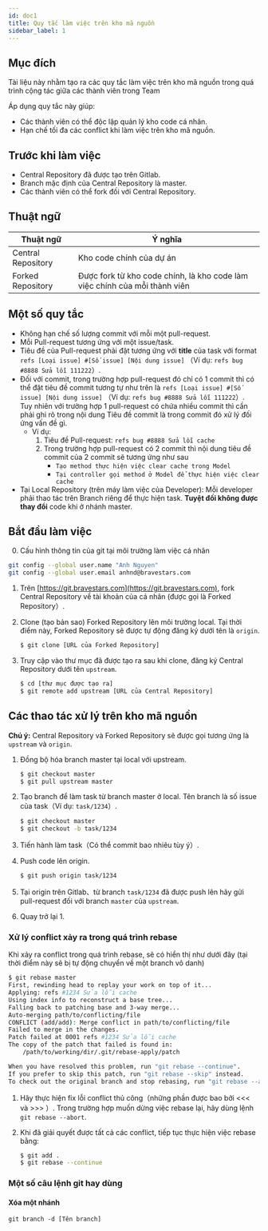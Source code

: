 ```yaml
---
id: doc1
title: Quy tắc làm việc trên kho mã nguồn
sidebar_label: 1 
---
```


## Mục đích

Tài liệu này nhằm tạo ra các quy tắc làm việc trên kho mã nguồn trong quá trình cộng tác giữa các thành viên trong Team

Áp dụng quy tắc này giúp:
- Các thành viên  có thể độc lập quản lý kho code cá nhân.
- Hạn chế tối đa các conflict khi làm việc trên kho mã nguồn.

## Trước khi làm việc
* Central Repository đã được tạo trên Gitlab.
* Branch mặc định của Central Repository là master.
* Các thành viên có thể fork đối với Central Repository.

## Thuật ngữ
|Thuật ngữ| Ý nghĩa |
|---|---|
|Central Repository | Kho code chính của dự án |
|Forked Repository | Được fork từ kho code chính, là kho code làm việc chính của mỗi thành viên |

## Một số quy tắc

* Không hạn chế số lượng commit với mỗi một pull-request.
* Mỗi Pull-request tương ứng với một issue/task.
* Tiêu đề của Pull-request phải đặt tương ứng với **title** của task với format `refs [Loại issue] #[Số issue] [Nội dung issue]` （Ví dụ: `refs bug #8888 Sửa lỗi 111222`）.
* Đối với commit, trong trường hợp pull-request đó chỉ có 1 commit thì có thể đặt tiêu đề commit tương tự như trên là `refs [Loại issue] #[Số issue] [Nội dung issue]` （Ví dụ: `refs bug #8888 Sửa lỗi 111222`）.\
  Tuy nhiên với trường hợp 1 pull-request có chứa nhiều commit thì cần phải ghi rõ trong nội dung Tiêu đề commit là trong commit đó xử lý đối ứng vấn đề gì.
    * Ví dụ:
        1. Tiêu đề Pull-request: `refs bug #8888 Sửa lỗi cache`
        2. Trong trường hợp pull-request có 2 commit thì nội dung tiêu đề commit của 2 commit sẽ tương ứng như sau
            * `Tạo method thực hiện việc clear cache trong Model`
            * `Tại controller gọi method ở Model để thực hiện việc clear cache`
* Tại Local Repository (trên máy làm việc của Developer): Mỗi developer phải thao tác trên Branch riêng để thực hiện task. **Tuyệt đối không được thay đổi** code khi ở nhánh master.

## Bắt đầu làm việc

0. Cấu hình thông tin của git tại môi trường làm việc cá nhân

```sh
git config --global user.name "Anh Nguyen"
git config --global user.email anhnd@bravestars.com
```

1. Trên [https://git.bravestars.com](https://git.bravestars.com), fork Central Repository về tài khoản của cá nhân (được gọi là Forked Repository）.

2. Clone (tạo bản sao) Forked Repository lên môi trường local. Tại thời điểm này, Forked Repository sẽ được tự động đăng ký dưới tên là `origin`.
    ```sh
    $ git clone [URL của Forked Repository]
    ```

3. Truy cập vào thư mục đã được tạo ra sau khi clone, đăng ký Central Repository dưới tên `upstream`.
    ```sh
    $ cd [thư mục được tạo ra]
    $ git remote add upstream [URL của Central Repository]
    ```

## Các thao tác xử lý trên kho mã nguồn

**Chú ý:** Central Repository và Forked Repository sẽ được gọi tương ứng là `upstream` và `origin`.

1. Đồng bộ hóa branch master tại local với upstream.
    ```sh
    $ git checkout master
    $ git pull upstream master
    ```

2. Tạo branch để làm task từ branch master ở local. Tên branch là số issue của task（Ví dụ: `task/1234`）.
    ```sh
    $ git checkout master
    $ git checkout -b task/1234
    ```

3. Tiến hành làm task（Có thể commit bao nhiêu tùy ý）.

4. Push code lên origin.

    ```sh
    $ git push origin task/1234
    ```

5. Tại origin trên Gitlab、từ branch `task/1234` đã được push lên hãy gửi pull-request đối với branch `master` của `upstream`.
   
6. Quay trở lại 1.

### Xử lý conflict xảy ra trong quá trình rebase

Khi xảy ra conflict trong quá trình rebase, sẽ có hiển thị như dưới đây (tại thời điểm này sẽ bị tự động chuyển về một branch vô danh)
```sh
$ git rebase master
First, rewinding head to replay your work on top of it...
Applying: refs #1234 Sửa lỗi cache
Using index info to reconstruct a base tree...
Falling back to patching base and 3-way merge...
Auto-merging path/to/conflicting/file
CONFLICT (add/add): Merge conflict in path/to/conflicting/file
Failed to merge in the changes.
Patch failed at 0001 refs #1234 Sửa lỗi cache
The copy of the patch that failed is found in:
    /path/to/working/dir/.git/rebase-apply/patch

When you have resolved this problem, run "git rebase --continue".
If you prefer to skip this patch, run "git rebase --skip" instead.
To check out the original branch and stop rebasing, run "git rebase --abort".
```

1. Hãy thực hiện fix lỗi conflict thủ công（những phần được bao bởi <<< và >>> ）.
Trong trường hợp muốn dừng việc rebase lại, hãy dùng lệnh `git rebase --abort`.

2. Khi đã giải quyết được tất cả các conflict, tiếp tục thực hiện việc rebase bằng:

    ```sh
    $ git add .
    $ git rebase --continue
    ```

### Một số câu lệnh git hay dùng

#### Xóa một nhánh

```
git branch -d [Tên branch]
```